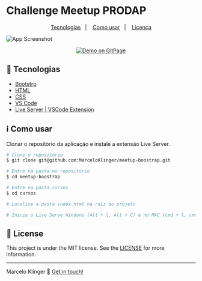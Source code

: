 <h1>
    <br>
    Challenge Meetup PRODAP
</h1>
<p align="center">
  <a href="#rocket-technologies">Tecnologias</a>&nbsp;&nbsp;&nbsp;|&nbsp;&nbsp;&nbsp;
  <a href="#information_source-how-to-use">Como usar</a>&nbsp;&nbsp;&nbsp;|&nbsp;&nbsp;&nbsp;
  <a href="#memo-license">Licença</a>
</p>

![App Screenshot](https://i.ibb.co/K6btrTv/bootstrap.png)
<p align="center">
  <a href="https://marceloklinger.github.io/meetup-boostrap/cursos/index.html" target="_blank">
    <img alt="Demo on GitPage" src="https://i.ibb.co/mXwcqZZ/Slice-1.png">
  </a>
</p>

## :rocket: Tecnologias

-  [Bootstrp](https://getbootstrap.com/)
-  [HTML](https://www.w3schools.com/html/)
-  [CSS](https://www.w3schools.com/css/default.asp)
-  [VS Code][vc]
-  [Live Server | VSCode Extension](https://github.com/ritwickdey/vscode-live-server)
  
## :information_source: Como usar

Clonar o repositório da aplicação e instale a extensão Live Server.

```bash
# Clone o repositório
$ git clone git@github.com:MarceloKlinger/meetup-boostrap.git

# Entre na pasta no repositório
$ cd meetup-boostrap

# Entre na pasta cursos
$ cd cursos

# Localize a pasta index.html na raiz do projeto

# Inicie o Live Serve Windows (Alt + l, Alt + C) e no MAC (cmd + l, cmd + o)
```

## :memo: License
This project is under the MIT license. See the [LICENSE](https://github.com/MarceloKlinger/bootcamp-meetapp-backend/tree/master/LICENSE) for more information.

---

Marcelo Klinger :wave: [Get in touch!](https://www.linkedin.com/in/marcelo-klinger-santos-4744a6140/)

[vc]: https://code.visualstudio.com/
